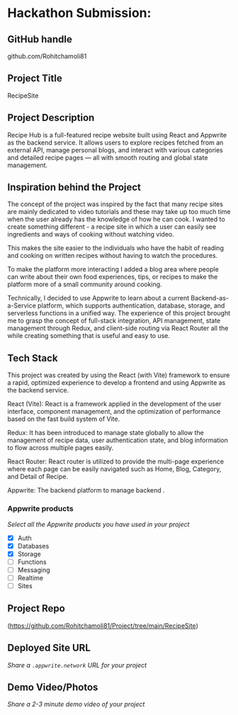 # Hackathon Submission: <RecipeSite>

## GitHub handle
github.com/Rohitchamoli81

<!--
@adityaoberai
-->

## Project Title
RecipeSite

<!--
CodeCapture
-->

## Project Description    
Recipe Hub is a full-featured recipe website built using React and Appwrite as the backend service. It allows users to explore recipes fetched from an external API, manage personal blogs, and interact with various categories and detailed recipe pages — all with smooth routing and global state management.

<!--
The project I created is...
-->

## Inspiration behind the Project  
The concept of the project was inspired by the fact that many recipe sites are mainly dedicated to video tutorials and these may take up too much time when the user already has the knowledge of how he can cook. I wanted to create something different - a recipe site in which a user can easily see ingredients and ways of cooking without watching video.

This makes the site easier to the individuals who have the habit of reading and cooking on written recipes without having to watch the procedures.

To make the platform more interacting I added a blog area where people can write about their own food experiences, tips, or recipes to make the platform more of a small community around cooking.

Technically, I decided to use Appwrite to learn about a current Backend-as-a-Service platform, which supports authentication, database, storage, and serverless functions in a unified way. The experience of this project brought me to grasp the concept of full-stack integration, API management, state management through Redux, and client-side routing via React Router all the while creating something that is useful and easy to use.

<!--
The reason I chose this idea/project was...
-->

## Tech Stack    
This project was created by using the React (with Vite) framework to ensure a rapid, optimized experience to develop a frontend and using Appwrite as the backend service.

React (Vite): React is a framework applied in the development of the user interface, component management, and the optimization of performance based on the fast build system of Vite.

Redux: It has been introduced to manage state globally to allow the management of recipe data, user authentication state, and blog information to flow across multiple pages easily.

React Router: React router is utilized to provide the multi-page experience where each page can be easily navigated such as Home, Blog, Category, and Detail of Recipe.

Appwrite: The backend platform to manage backend . 

<!--
The technologies I used...
-->

### Appwrite products
_Select all the Appwrite products you have used in your project_

<!--
Update the checkbox to [x] for the products used.

e.g.:

- [x] Auth 
-->

- [x] Auth
- [x] Databases
- [x] Storage
- [ ] Functions
- [ ] Messaging
- [ ] Realtime
- [ ] Sites

## Project Repo  
(https://github.com/Rohitchamoli81/Project/tree/main/RecipeSite)

<!--
https://github.com/code-capture/CodeCapture-Xamarin
-->

## Deployed Site URL
_Share a `.appwrite.network` URL for your project_

<!--
https://hacktoberfest.appwrite.network
-->

## Demo Video/Photos  
_Share a 2-3 minute demo video of your project_

<!--
https://www.youtube.com/watch?v=9IBaX1avYWc
-->
